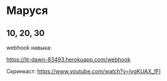 # Маруся

## 10, 20, 30

webhook навыка:

https://lit-dawn-83493.herokuapp.com/webhook

Скринкаст: https://www.youtube.com/watch?v=lvgKUAX_fFI
